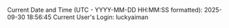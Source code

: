 Current Date and Time (UTC - YYYY-MM-DD HH:MM:SS formatted): 2025-09-30 18:56:45
Current User's Login: luckyaiman
